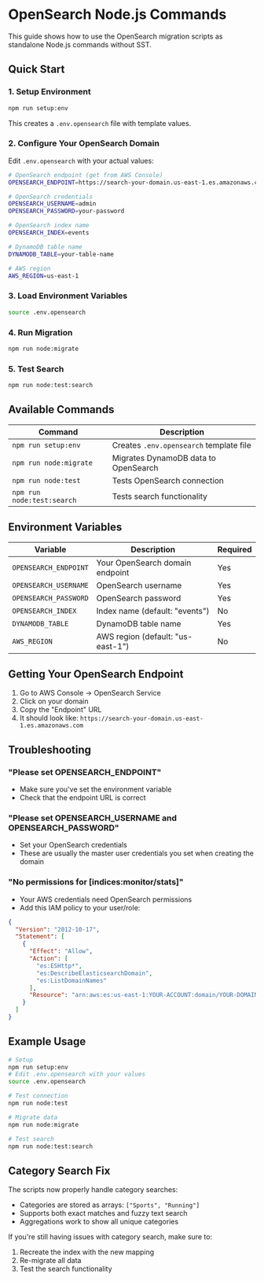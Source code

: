 # OpenSearch Node.js Commands

This guide shows how to use the OpenSearch migration scripts as standalone Node.js commands without SST.

## Quick Start

### 1. Setup Environment

```bash
npm run setup:env
```

This creates a `.env.opensearch` file with template values.

### 2. Configure Your OpenSearch Domain

Edit `.env.opensearch` with your actual values:

```bash
# OpenSearch endpoint (get from AWS Console)
OPENSEARCH_ENDPOINT=https://search-your-domain.us-east-1.es.amazonaws.com

# OpenSearch credentials
OPENSEARCH_USERNAME=admin
OPENSEARCH_PASSWORD=your-password

# OpenSearch index name
OPENSEARCH_INDEX=events

# DynamoDB table name
DYNAMODB_TABLE=your-table-name

# AWS region
AWS_REGION=us-east-1
```

### 3. Load Environment Variables

```bash
source .env.opensearch
```

### 4. Run Migration

```bash
npm run node:migrate
```

### 5. Test Search

```bash
npm run node:test:search
```

## Available Commands

| Command                    | Description                             |
| -------------------------- | --------------------------------------- |
| `npm run setup:env`        | Creates `.env.opensearch` template file |
| `npm run node:migrate`     | Migrates DynamoDB data to OpenSearch    |
| `npm run node:test`        | Tests OpenSearch connection             |
| `npm run node:test:search` | Tests search functionality              |

## Environment Variables

| Variable              | Description                       | Required |
| --------------------- | --------------------------------- | -------- |
| `OPENSEARCH_ENDPOINT` | Your OpenSearch domain endpoint   | Yes      |
| `OPENSEARCH_USERNAME` | OpenSearch username               | Yes      |
| `OPENSEARCH_PASSWORD` | OpenSearch password               | Yes      |
| `OPENSEARCH_INDEX`    | Index name (default: "events")    | No       |
| `DYNAMODB_TABLE`      | DynamoDB table name               | Yes      |
| `AWS_REGION`          | AWS region (default: "us-east-1") | No       |

## Getting Your OpenSearch Endpoint

1. Go to AWS Console → OpenSearch Service
2. Click on your domain
3. Copy the "Endpoint" URL
4. It should look like: `https://search-your-domain.us-east-1.es.amazonaws.com`

## Troubleshooting

### "Please set OPENSEARCH_ENDPOINT"

- Make sure you've set the environment variable
- Check that the endpoint URL is correct

### "Please set OPENSEARCH_USERNAME and OPENSEARCH_PASSWORD"

- Set your OpenSearch credentials
- These are usually the master user credentials you set when creating the domain

### "No permissions for [indices:monitor/stats]"

- Your AWS credentials need OpenSearch permissions
- Add this IAM policy to your user/role:

```json
{
  "Version": "2012-10-17",
  "Statement": [
    {
      "Effect": "Allow",
      "Action": [
        "es:ESHttp*",
        "es:DescribeElasticsearchDomain",
        "es:ListDomainNames"
      ],
      "Resource": "arn:aws:es:us-east-1:YOUR-ACCOUNT:domain/YOUR-DOMAIN/*"
    }
  ]
}
```

## Example Usage

```bash
# Setup
npm run setup:env
# Edit .env.opensearch with your values
source .env.opensearch

# Test connection
npm run node:test

# Migrate data
npm run node:migrate

# Test search
npm run node:test:search
```

## Category Search Fix

The scripts now properly handle category searches:

- Categories are stored as arrays: `["Sports", "Running"]`
- Supports both exact matches and fuzzy text search
- Aggregations work to show all unique categories

If you're still having issues with category search, make sure to:

1. Recreate the index with the new mapping
2. Re-migrate all data
3. Test the search functionality
